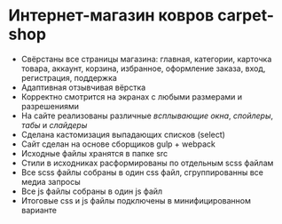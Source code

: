 # Интернет-магазин ковров carpet-shop
+ Свёрстаны все страницы магазина: главная, категории, карточка товара, аккаунт, корзина, избранное, оформление заказа, вход, регистрация, поддержка
+ Адаптивная отзывчивая вёрстка
+ Корректно смотрится на экранах с любыми размерами и разрешениями
+ На сайте реализованы различные *всплывающие окна*, *спойлеры*, *табы* и *слайдеры*
+ Сделана кастомизация выпадающих списков (select)
+ Сайт сделан на основе сборщиков gulp + webpack
+ Исходные файлы хранятся в папке src
+ Стили в исходниках расформированы по отдельным scss файлам
+ Все scss файлы собраны в один css файл, сгруппированны все медиа запросы
+ Все js файлы собраны в один js файл
+ Итоговые css и js файлы подключены в минифицированном варианте
